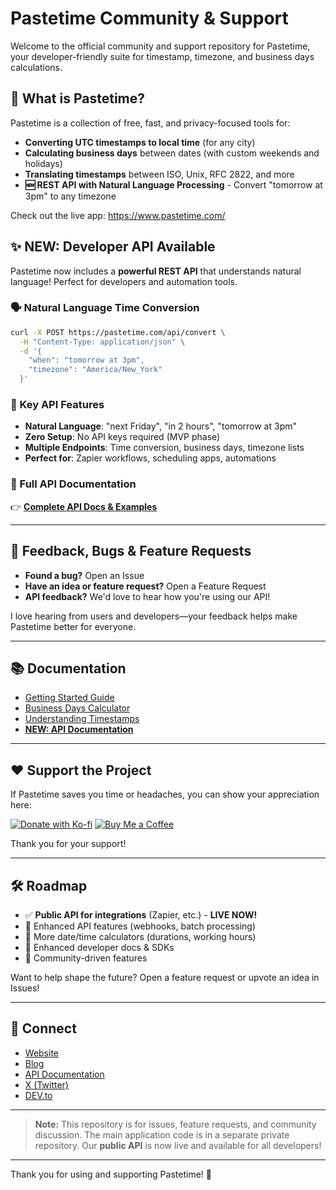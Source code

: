 # Pastetime Community & Support

Welcome to the official community and support repository for Pastetime, your developer-friendly suite for timestamp, timezone, and business days calculations.

## 🚀 What is Pastetime?

Pastetime is a collection of free, fast, and privacy-focused tools for:

* **Converting UTC timestamps to local time** (for any city)
* **Calculating business days** between dates (with custom weekends and holidays)
* **Translating timestamps** between ISO, Unix, RFC 2822, and more
* **🆕 REST API with Natural Language Processing** - Convert "tomorrow at 3pm" to any timezone

Check out the live app: <https://www.pastetime.com/>

## ✨ NEW: Developer API Available

Pastetime now includes a **powerful REST API** that understands natural language! Perfect for developers and automation tools.

### 🗣️ Natural Language Time Conversion
```bash
curl -X POST https://pastetime.com/api/convert \
  -H "Content-Type: application/json" \
  -d '{
    "when": "tomorrow at 3pm",
    "timezone": "America/New_York"
  }'
```

### 🔧 Key API Features
- **Natural Language**: "next Friday", "in 2 hours", "tomorrow at 3pm"
- **Zero Setup**: No API keys required (MVP phase)
- **Multiple Endpoints**: Time conversion, business days, timezone lists
- **Perfect for**: Zapier workflows, scheduling apps, automations

### 📖 Full API Documentation
👉 **[Complete API Docs & Examples](https://pastetime.com/api/docs)**

---

## 📣 Feedback, Bugs & Feature Requests

* **Found a bug?** Open an Issue
* **Have an idea or feature request?** Open a Feature Request
* **API feedback?** We'd love to hear how you're using our API!

I love hearing from users and developers—your feedback helps make Pastetime better for everyone.

---

## 📚 Documentation

* [Getting Started Guide](https://pastetime.com/guide)
* [Business Days Calculator](https://pastetime.com/business-days-calculator)
* [Understanding Timestamps](https://pastetime.com/blog)
* [**NEW: API Documentation**](https://pastetime.com/api/docs)

---

## ❤️ Support the Project

If Pastetime saves you time or headaches, you can show your appreciation here:

[![Donate with Ko-fi](https://ko-fi.com/img/githubbutton_sm.svg)](https://ko-fi.com) [![Buy Me a Coffee](https://img.shields.io/badge/Buy%20Me%20a%20Coffee-ffdd00?style=for-the-badge&logo=buy-me-a-coffee&logoColor=black)](https://buymeacoffee.com)

Thank you for your support!

---

## 🛠️ Roadmap

* ✅ **Public API for integrations** (Zapier, etc.) - **LIVE NOW!**
* 🔄 Enhanced API features (webhooks, batch processing)
* 📅 More date/time calculators (durations, working hours)
* 📖 Enhanced developer docs & SDKs
* 🌟 Community-driven features

Want to help shape the future? Open a feature request or upvote an idea in Issues!

---

## 📣 Connect

* [Website](https://pastetime.com)
* [Blog](https://pastetime.com/blog)
* [API Documentation](https://pastetime.com/api/docs)
* [X (Twitter)](https://twitter.com)
* [DEV.to](https://dev.to)

---

> **Note:** This repository is for issues, feature requests, and community discussion. The main application code is in a separate private repository. Our **public API** is now live and available for all developers!

---

Thank you for using and supporting Pastetime! 🚀
